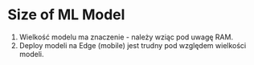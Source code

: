 # Size of ML Model
1. Wielkość modelu ma znaczenie - należy wziąc pod uwagę RAM. 
2. Deploy modeli na Edge (mobile) jest trudny pod względem wielkości modeli.
